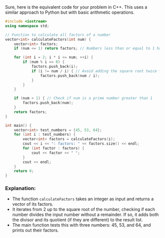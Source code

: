 Sure, here is the equivalent code for your problem in C++. This uses a similar approach to Python but with basic arithmetic operations.

```c++
#include <iostream>
using namespace std;

// Function to calculate all factors of a number
vector<int> calculateFactors(int num) {
    vector<int> factors;
    if (num <= 1) return factors; // Numbers less than or equal to 1 have no factors

    for (int i = 2; i * i <= num; ++i) {
        if (num % i == 0) {
            factors.push_back(i);
            if (i != num / i) { // Avoid adding the square root twice for perfect squares
                factors.push_back(num / i);
            }
        }
    }

    if (num > 1) { // Check if num is a prime number greater than 1
        factors.push_back(num);
    }
    return factors;
}

int main() {
    vector<int> test_numbers = {45, 53, 64};
    for (int i : test_numbers) {
        vector<int> factors = calculateFactors(i);
        cout << i << ": factors: " << factors.size() << endl;
        for (int factor : factors) {
            cout << factor << " ";
        }
        cout << endl;
    }
    return 0;
}
```

### Explanation:
- The function `calculateFactors` takes an integer as input and returns a vector of its factors.
- It iterates from 2 up to the square root of the number, checking if each number divides the input number without a remainder. If so, it adds both the divisor and its quotient (if they are different) to the result list.
- The main function tests this with three numbers: 45, 53, and 64, and prints out their factors.
